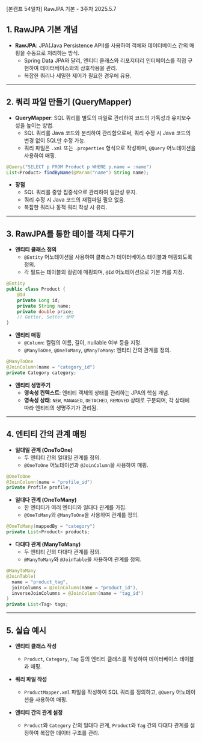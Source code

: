 [본캠프 54일차] RawJPA 기본 - 3주차
2025.5.7

## **1. RawJPA 기본 개념**
- **RawJPA**: JPA(Java Persistence API)를 사용하여 객체와 데이터베이스 간의 매핑을 수동으로 처리하는 방식.
  - Spring Data JPA와 달리, 엔티티 클래스와 리포지터리 인터페이스를 직접 구현하여 데이터베이스와의 상호작용을 관리.
  - 복잡한 쿼리나 세밀한 제어가 필요한 경우에 유용.

---

## **2. 쿼리 파일 만들기 (QueryMapper)**

- **QueryMapper**: SQL 쿼리를 별도의 파일로 관리하여 코드의 가독성과 유지보수성을 높이는 방법.
  - SQL 쿼리를 Java 코드와 분리하여 관리함으로써, 쿼리 수정 시 Java 코드의 변경 없이 SQL만 수정 가능.
  - 쿼리 파일은 `.xml` 또는 `.properties` 형식으로 작성하며, `@Query` 어노테이션을 사용하여 매핑.

```java
@Query("SELECT p FROM Product p WHERE p.name = :name")
List<Product> findByName(@Param("name") String name);
```

- **장점**
  - SQL 쿼리를 중앙 집중식으로 관리하여 일관성 유지.
  - 쿼리 수정 시 Java 코드의 재컴파일 필요 없음.
  - 복잡한 쿼리나 동적 쿼리 작성 시 유리.

---

## **3. RawJPA를 통한 테이블 객체 다루기**

- **엔티티 클래스 정의**
  - `@Entity` 어노테이션을 사용하여 클래스가 데이터베이스 테이블과 매핑되도록 정의.
  - 각 필드는 테이블의 컬럼에 매핑되며, `@Id` 어노테이션으로 기본 키를 지정.

```java
@Entity
public class Product {
    @Id
    private Long id;
    private String name;
    private double price;
    // Getter, Setter 생략
}
```

- **엔티티 매핑**
  - `@Column`: 컬럼의 이름, 길이, nullable 여부 등을 지정.
  - `@ManyToOne`, `@OneToMany`, `@ManyToMany`: 엔티티 간의 관계를 정의.

```java
@ManyToOne
@JoinColumn(name = "category_id")
private Category category;
```

- **엔티티 생명주기**
  - **영속성 컨텍스트**: 엔티티 객체의 상태를 관리하는 JPA의 핵심 개념.
  - **영속성 상태**: `NEW`, `MANAGED`, `DETACHED`, `REMOVED` 상태로 구분되며, 각 상태에 따라 엔티티의 생명주기가 관리됨.

---

## **4. 엔티티 간의 관계 매핑**

- **일대일 관계 (OneToOne)**
  - 두 엔티티 간의 일대일 관계를 정의.
  - `@OneToOne` 어노테이션과 `@JoinColumn`을 사용하여 매핑.

```java
@OneToOne
@JoinColumn(name = "profile_id")
private Profile profile;
```

- **일대다 관계 (OneToMany)**
  - 한 엔티티가 여러 엔티티와 일대다 관계를 가짐.
  - `@OneToMany`와 `@ManyToOne`을 사용하여 관계를 정의.

```java
@OneToMany(mappedBy = "category")
private List<Product> products;
```

- **다대다 관계 (ManyToMany)**
  - 두 엔티티 간의 다대다 관계를 정의.
  - `@ManyToMany`와 `@JoinTable`을 사용하여 관계를 정의.

```java
@ManyToMany
@JoinTable(
  name = "product_tag",
  joinColumns = @JoinColumn(name = "product_id"),
  inverseJoinColumns = @JoinColumn(name = "tag_id")
)
private List<Tag> tags;
```

---

## **5. 실습 예시**

- **엔티티 클래스 작성**
  - `Product`, `Category`, `Tag` 등의 엔티티 클래스를 작성하여 데이터베이스 테이블과 매핑.

- **쿼리 파일 작성**
  - `ProductMapper.xml` 파일을 작성하여 SQL 쿼리를 정의하고, `@Query` 어노테이션을 사용하여 매핑.

- **엔티티 간의 관계 설정**
  - `Product`와 `Category` 간의 일대다 관계, `Product`와 `Tag` 간의 다대다 관계를 설정하여 복잡한 데이터 구조를 관리.
